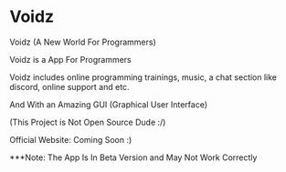 # Voidz
Voidz (A New World For Programmers)

Voidz is a App For Programmers

Voidz includes online programming trainings, music, a chat section like discord, online support and etc.

And With an Amazing GUI (Graphical User Interface)

(This Project is Not Open Source Dude :/)

Official Website: Coming Soon :)

***Note: The App Is In Beta Version and May Not Work Correctly
